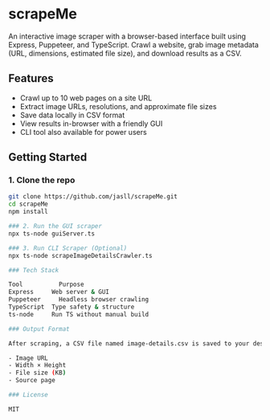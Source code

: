 # scrapeMe

An interactive image scraper with a browser-based interface built using Express, Puppeteer, and TypeScript. 
Crawl a website, grab image metadata (URL, dimensions, estimated file size), and download results as a CSV.

## Features

- Crawl up to 10 web pages on a site URL
- Extract image URLs, resolutions, and approximate file sizes
- Save data locally in CSV format
- View results in-browser with a friendly GUI
- CLI tool also available for power users

## Getting Started

### 1. Clone the repo

```bash
git clone https://github.com/jasll/scrapeMe.git
cd scrapeMe
npm install

### 2. Run the GUI scraper
npx ts-node guiServer.ts

### 3. Run CLI Scraper (Optional)
npx ts-node scrapeImageDetailsCrawler.ts

### Tech Stack

Tool	      Purpose
Express	    Web server & GUI
Puppeteer	  Headless browser crawling
TypeScript	Type safety & structure
ts-node	    Run TS without manual build

### Output Format

After scraping, a CSV file named image-details.csv is saved to your desktop. Each row contains:

- Image URL
- Width × Height
- File size (KB)
- Source page

### License

MIT
